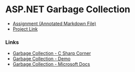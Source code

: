 # ASP.NET Garbage Collection

- [Assignment (Annotated Markdown File)](./Assignment.md)
- [Project Link]()

### Links

- [Garbage Collection - C Sharp Corner](http://www.csharpstar.com/interview-questions-garbage-collection-csharp/)
- [Garbage Collection - Demo](https://www.codeproject.com/Articles/1095402/Garbage-Collection-and-Csharp)
- [Garbage Collection - Microsoft Docs](https://docs.microsoft.com/en-us/dotnet/standard/garbage-collection/fundamentals)